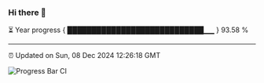 ### Hi there 👋

⏳ Year progress { ████████████████████████████▁▁ } 93.58 %

---

⏰ Updated on Sun, 08 Dec 2024 12:26:18 GMT

![Progress Bar CI](https://github.com/liununu/liununu/workflows/Progress%20Bar%20CI/badge.svg)
